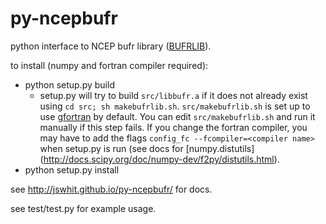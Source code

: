 # py-ncepbufr
python interface to NCEP bufr library ([BUFRLIB](http://www.nco.ncep.noaa.gov/sib/decoders/BUFRLIB/toc/intro/)).

to install (numpy and fortran compiler required):

* python setup.py build
   - setup.py will try to build `src/libbufr.a` if it does not
already exist using `cd src; sh makebufrlib.sh`. `src/makebufrlib.sh`
is set up to use [gfortran](https://gcc.gnu.org/wiki/GFortran) by default.  You can
edit `src/makebufrlib.sh` and run it manually if this step fails.
If you change the fortran compiler, you may have to add the 
flags `config_fc --fcompiler=<compiler name>` when setup.py is run
(see docs for [numpy.distutils] (http://docs.scipy.org/doc/numpy-dev/f2py/distutils.html).
* python setup.py install

see http://jswhit.github.io/py-ncepbufr/ for docs.

see test/test.py for example usage.
